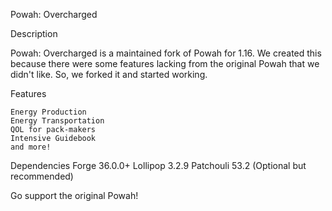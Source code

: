 Powah: Overcharged

Description

Powah: Overcharged is a maintained fork of Powah for 1.16. We created this because there were some features lacking from the original Powah that we didn't like. So, we forked it and started working.

Features

    Energy Production
    Energy Transportation
    QOL for pack-makers
    Intensive Guidebook
    and more!

Dependencies
Forge 36.0.0+
Lollipop 3.2.9
Patchouli 53.2 (Optional but recommended)

 
Go support the original Powah!

 


